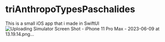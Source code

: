 # triAnthropoTypesPaschalides
This is a small iOS app that i made in SwiftUI
![Uploading Simulator Screen Shot - iPhone 11 Pro Max - 2023-06-09 at 13.19.14.png…]()

